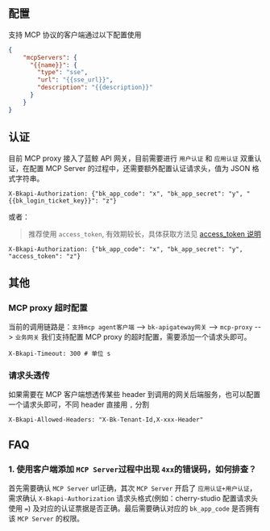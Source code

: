 ## 配置

支持 MCP 协议的客户端通过以下配置使用

```json
{
    "mcpServers": {
      "{{name}}": {
        "type": "sse",
        "url": "{{sse_url}}",
        "description": "{{description}}"
      }
    }
}
```

## 认证

目前 MCP proxy 接入了蓝鲸 API 网关，目前需要进行 `用户认证` 和 `应用认证` 双重认证，在配置 MCP Server 的过程中，还需要额外配置认证请求头，值为 JSON 格式字符串。

```shell
X-Bkapi-Authorization: {"bk_app_code": "x", "bk_app_secret": "y", "{{bk_login_ticket_key}}": "z"}
```

或者：

> 推荐使用 `access_token`, 有效期较长，具体获取方法见 [access_token 说明]({{bk_access_token_doc_url}})

```shell
X-Bkapi-Authorization: {"bk_app_code": "x", "bk_app_secret": "y", "access_token": "z"}
```

## 其他

### MCP proxy 超时配置

当前的调用链路是：`支持mcp agent客户端` --> `bk-apigateway网关`  --> `mcp-proxy` --> `业务网关`
我们支持配置 MCP proxy 的超时配置，需要添加一个请求头即可。

```shell
X-Bkapi-Timeout: 300 # 单位 s
```

### 请求头透传

如果需要在 MCP 客户端想透传某些 header 到调用的网关后端服务，也可以配置一个请求头即可，不同 header 直接用 `,` 分割

```shell
X-Bkapi-Allowed-Headers: "X-Bk-Tenant-Id,X-xxx-Header"
```



## FAQ

### 1. 使用客户端添加 `MCP Server`过程中出现 `4xx`的错误码，如何排查？

首先需要确认 `MCP Server` url正确，其次 `MCP Server` 开启了 `应用认证+用户认证`，需求确认 `X-Bkapi-Authorization` 请求头格式(例如：cherry-studio 配置请求头使用 `=`)
及对应的认证票据是否正确。最后需要确认对应的 `bk_app_code` 是否拥有该 `MCP Server` 的权限。






